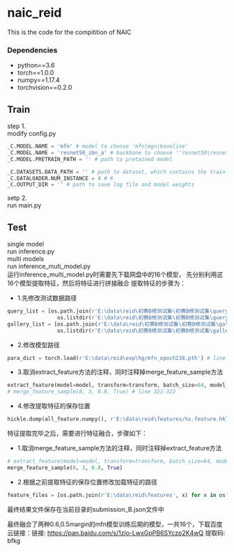 # naic_reid
This is the code for the compitition of NAIC

### Dependencies
* python==3.6
* torch==1.0.0
* numpy==1.17.4
* torchvision==0.2.0


## Train
step 1.  
modify config.py  
``` python 
_C.MODEL.NAME = 'mfn' # model to choose 'mfn|mgn|baseline'
_C.MODEL.NAME = 'resnet50_ibn_a' # backbone to choose ''resnet50|resnet50_ibn_a|'
_C.MODEL.PRETRAIN_PATH = '' # path to pretained model

_C.DATASETS.DATA_PATH = '' # path to dataset, which contains the train / query / gallery subfolder
_C.DATALOADER.NUM_INSTANCE = 4 # K
_C.OUTPUT_DIR = '' # path to save log file and model weights

```

setp 2.  
run main.py  

## Test
single model  
run inference.py  
multi models  
run inference_muti_model.py  
运行inference_multi_model.py时需要先下载网盘中的16个模型，
先分别利用这16个模型提取特征，然后将特征进行拼接融合
提取特征的步骤为：
* 1.先修改测试数据路径
```python
query_list = [os.path.join(r'E:\data\reid\初赛B榜测试集\初赛B榜测试集\query_b\query_b', x) for x in
                os.listdir(r'E:\data\reid\初赛B榜测试集\初赛B榜测试集\query_b\query_b')]
gallery_list = [os.path.join(r'E:\data\reid\初赛B榜测试集\初赛B榜测试集\gallery_b\gallery_b', x) for x in
                os.listdir(r'E:\data\reid\初赛B榜测试集\初赛B榜测试集\gallery_b\gallery_b')]  # line 54-57
```
* 2.修改模型路径
```python
para_dict = torch.load(r'E:\data\reid\exp\hg/mfn_epoch238.pth') # line 307
```
* 3.取消extract_feature方法的注释，同时注释掉merge_feature_sample方法
```python
extract_feature(model=model, transform=transform, batch_size=64, model_name='mfn_epoch238_0.6') # 注意每次运行不同模型需要同时修改模型名称
# merge_feature_sample(8, 3, 0.8, True) # line 321-322
```
* 4.修改提取特征的保存位置
```python
hickle.dump(all_feature.numpy(), r'E:\data\reid\features/%s.feature.hkl' % (model_name)) # line 107
```
特征提取完毕之后，需要进行特征融合，步骤如下：
* 1.取消merge_feature_sample方法的注释，同时注释掉extract_feature方法
 ```python
# extract_feature(model=model, transform=transform, batch_size=64, model_name='mfn_epoch238_0.6') # 注意每次运行不同模型需要同时修改模型名称
merge_feature_sample(8, 3, 0.8, True)
```
* 2.根据之前提取特征的保存位置修改加载特征的路径
```python
feature_files = [os.path.join(r'E:\data\reid\features', x) for x in os.listdir(r'E:\data\reid\features')] # line 149
```
最终结果文件保存在当前目录的submission_B.json文件中

最终融合了两种0.6,0.5margin的mfn模型训练后期的模型，一共16个，下载百度云链接：链接: https://pan.baidu.com/s/1zlo-LwxGpPB6SYczp2K4wQ 提取码: bfkg



